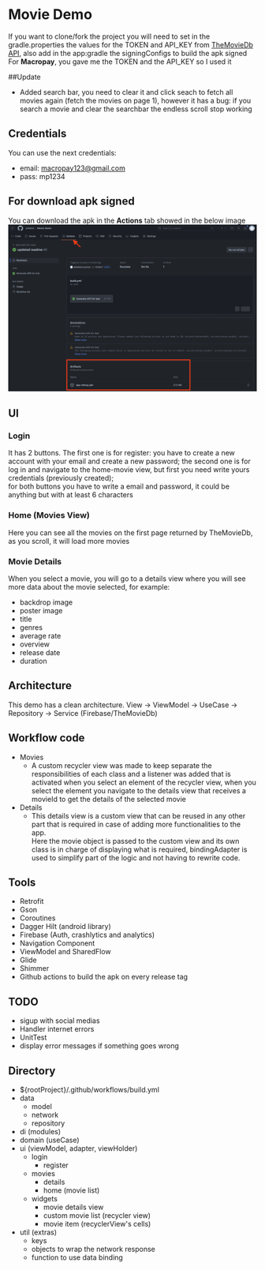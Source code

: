 # Movie Demo

If you want to clone/fork the project you will need to set in the gradle.properties the values for the TOKEN and API_KEY from [TheMovieDb API](https://developer.themoviedb.org/reference/intro/getting-started),
also add in the app:gradle the signingConfigs to build the apk signed\
For **Macropay**, you gave me the TOKEN and the API_KEY so I used it

##Update
* Added search bar, you need to clear it and click seach to fetch all movies again (fetch the movies on page 1), however it has a bug: if you search a movie and clear the searchbar the endless scroll stop working

## Credentials
You can use the next credentials:
- email: macropay123@gmail.com
- pass: mp1234

## For download apk signed
You can download the apk in the __Actions__ tab showed in the below image
<img title="Downlaod apk from github actions" src="/screenshot/where-download-apk-from-github-actions.png">

## UI

### Login
It has 2 buttons. The first one is for register: you have to create a new account with your email and create a new password; 
the second one is for log in and navigate to the home-movie view, but first you need write yours credentials (previously created);\
for both buttons you have to write a email and password, it could be anything but with at least 6 characters

### Home (Movies View)
Here you can see all the movies on the first page returned by TheMovieDb, as you scroll, it will load more movies

### Movie Details
When you select a movie, you will go to a details view where you will see more data about the movie selected, for example:
* backdrop image
* poster image
* title
* genres
* average rate
* overview
* release date
* duration

## Architecture
This demo has a clean architecture. View -> ViewModel -> UseCase -> Repository -> Service (Firebase/TheMovieDb)

## Workflow code
- Movies
  - A custom recycler view was made to keep separate the responsibilities of each class and a listener was added that is activated when you select an element of the recycler view, when you select the element you navigate to the details view that receives a movieId to get the details of the selected movie
- Details
  - This details view is a custom view that can be reused in any other part that is required in case of adding more functionalities to the app.\
Here the movie object is passed to the custom view and its own class is in charge of displaying what is required, bindingAdapter is used to simplify part of the logic and not having to rewrite code.

## Tools
- Retrofit
- Gson
- Coroutines
- Dagger Hilt (android library)
- Firebase (Auth, crashlytics and analytics)
- Navigation Component
- ViewModel and SharedFlow
- Glide
- Shimmer
- Github actions to build the apk on every release tag

## TODO
- sigup with social medias
- Handler internet errors
- UnitTest
- display error messages if something goes wrong

## Directory
- ${rootProject}/.github/workflows/build.yml
- data
  - model
  - network
  - repository
- di (modules)
- domain (useCase)
- ui (viewModel, adapter, viewHolder)
  - login
    - register
  - movies
    - details
    - home (movie list)
  - widgets
    - movie details view
    - custom movie list (recycler view)
    - movie item (recyclerView's cells)
- util (extras)
  - keys
  - objects to wrap the network response
  - function to use data binding
